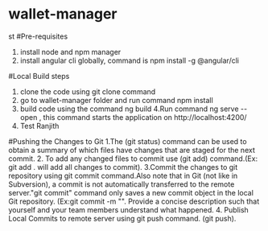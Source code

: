 # wallet-manager
st
#Pre-requisites
1. install node and npm manager
2. install angular cli globally, command is npm install -g @angular/cli

#Local Build steps
1. clone the code using git clone command
2. go to wallet-manager folder and run command npm install
3. build code using the command ng build
4.Run command ng serve --open , this command starts the application on  http://localhost:4200/
5. Test Ranjith

#Pushing the Changes to Git
1.The (git status) command can be used to obtain a summary of which files have changes that are staged for the next commit. 
2. To add any changed files to commit use (git add) command.(Ex: git add . will add all changes to commit). 
3.Commit the changes to git repository using git commit command.Also note that in Git (not like in Subversion), a commit is not automatically transferred to the remote server."git commit" command only saves a new commit object in the local Git repository. (Ex:git commit -m "". Provide a concise description such that yourself and your team members understand what happened. 
4. Publish Local Commits to remote server using git push command. (git push).
